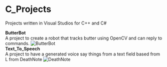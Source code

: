 # C_Projects
Projects written in Visual Studios for C++ and C#
  
  <b>ButterBot</b></br>
  A project to create a robot that tracks butter using OpenCV and can reply to commands.
  ![ButterBot](https://images.discordapp.net/avatars/367174713912328192/f755d91aa32a873a3bf1752ae5091350.png?size=512)
  </br>
  <b>Text_To_Speech</b></br>
  A project to have a generated voice say things from a text field based from L from DeathNote
  ![DeathNote](https://findicons.com/files/icons/634/death_note/256/l_laptop.png)
